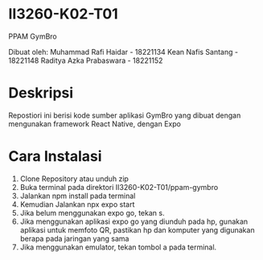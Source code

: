 # II3260-K02-T01
PPAM GymBro

Dibuat oleh:
Muhammad Rafi Haidar - 18221134
Kean Nafis Santang - 18221148
Raditya Azka Prabaswara - 18221152

# Deskripsi 
Repostiori ini berisi kode sumber aplikasi GymBro yang dibuat dengan mengunakan framework React Native, dengan Expo
# Cara Instalasi
1. Clone Repository atau unduh zip
2. Buka terminal pada direktori II3260-K02-T01/ppam-gymbro
3. Jalankan npm install pada terminal
4. Kemudian Jalankan npx expo start
5. Jika belum menggunakan expo go, tekan s.
6. Jika menggunakan aplikasi expo go yang diunduh pada hp, gunakan aplikasi untuk memfoto QR, pastikan hp dan komputer yang digunakan berapa pada jaringan yang sama
7. Jika menggunakan emulator, tekan tombol a pada terminal.
